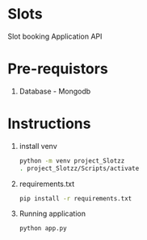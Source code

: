 # Slots
Slot booking Application API
# Pre-requistors
1) Database - Mongodb

# Instructions 

1) install venv 
   ~~~sh
   python -m venv project_Slotzz
   . project_Slotzz/Scripts/activate
   
   ~~~
2) requirements.txt
   ~~~sh
   pip install -r requirements.txt
   
   ~~~
3) Running application
    ~~~sh
    python app.py
    ~~~

